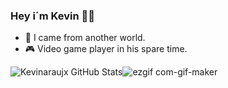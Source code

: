 ### Hey i´m Kevin 👊🏼

- 🌌  I came from another world.
- 🎮  Video game player in his spare time.  

![Kevinaraujx GitHub Stats](https://kevinaraujx-github-readme-stats-kevinaraujx.vercel.app/api?username=kevinaraujx&show_icons=true)![ezgif com-gif-maker](https://user-images.githubusercontent.com/82170234/115327090-b9be7380-a164-11eb-887b-c357ce70b048.gif)

